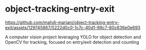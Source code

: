 # object-tracking-entry-exit

https://github.com/mahdi-marjani/object-tracking-entry-exit/assets/129745867/5222d0c0-1c7c-40d1-99c7-80c636e0e693

A computer vision project leveraging YOLO for object detection and OpenCV for tracking, focused on entry/exit detection and counting
